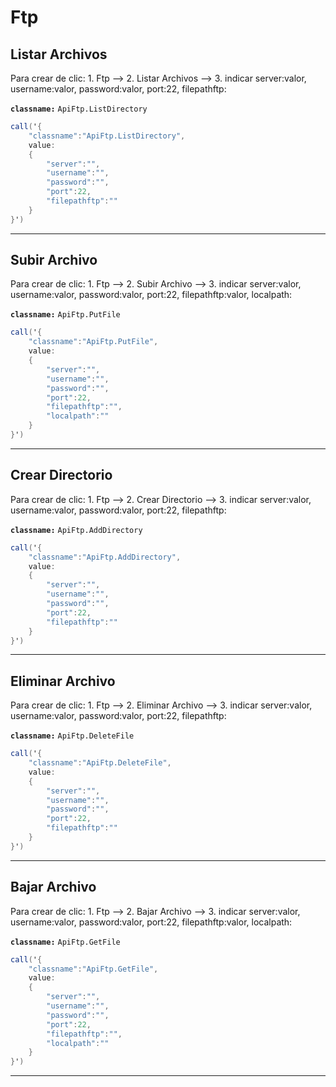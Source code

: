 # Ftp


## Listar Archivos




Para crear de clic:  1. Ftp -->  2. Listar Archivos --> 3. indicar server:valor, username:valor, password:valor, port:22,  filepathftp:

**`classname:`** `ApiFtp.ListDirectory`

```csharp
call('{
    "classname":"ApiFtp.ListDirectory",
    value:
    {
        "server":"",
        "username":"",
        "password":"",
        "port":22,
        "filepathftp":""
    }
}')
```

---


## Subir Archivo




Para crear de clic:  1. Ftp -->  2. Subir Archivo --> 3. indicar server:valor, username:valor, password:valor, port:22,  filepathftp:valor, localpath:

**`classname:`** `ApiFtp.PutFile`

```csharp
call('{
    "classname":"ApiFtp.PutFile",
    value:
    {
        "server":"",
        "username":"",
        "password":"",
        "port":22,
        "filepathftp":"",
        "localpath":""
    }
}')
```

---


## Crear Directorio




Para crear de clic:  1. Ftp -->  2. Crear Directorio --> 3. indicar server:valor, username:valor, password:valor, port:22,  filepathftp:

**`classname:`** `ApiFtp.AddDirectory`

```csharp
call('{
    "classname":"ApiFtp.AddDirectory",
    value:
    {
        "server":"",
        "username":"",
        "password":"",
        "port":22,
        "filepathftp":""
    }
}')
```

---


## Eliminar Archivo




Para crear de clic:  1. Ftp -->  2. Eliminar Archivo --> 3. indicar server:valor, username:valor, password:valor, port:22,  filepathftp:

**`classname:`** `ApiFtp.DeleteFile`

```csharp
call('{
    "classname":"ApiFtp.DeleteFile",
    value:
    {
        "server":"",
        "username":"",
        "password":"",
        "port":22,
        "filepathftp":""
    }
}')
```

---


## Bajar Archivo




Para crear de clic:  1. Ftp -->  2. Bajar Archivo --> 3. indicar server:valor, username:valor, password:valor, port:22,  filepathftp:valor, localpath:

**`classname:`** `ApiFtp.GetFile`

```csharp
call('{
    "classname":"ApiFtp.GetFile",
    value:
    {
        "server":"",
        "username":"",
        "password":"",
        "port":22,
        "filepathftp":"",
        "localpath":""
    }
}')
```

---


